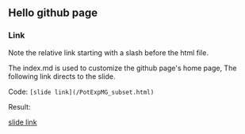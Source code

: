 ## Hello github page

### Link

Note the relative link starting with a slash before the html file.

The index.md is used to customize the github page's home page, 
The following link directs to the slide.

Code: `[slide link](/PotExpMG_subset.html)`

Result:

[slide link](/PotExpMG_subset.html)
